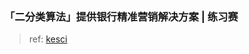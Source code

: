 ### 「二分类算法」提供银行精准营销解决方案 | 练习赛
> ref: [kesci](https://www.kesci.com/home/competition/5c234c6626ba91002bfdfdd3/)

